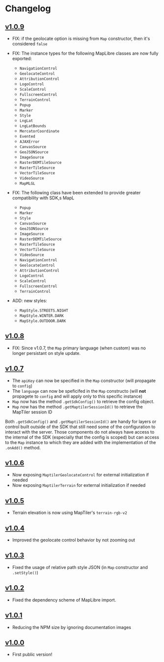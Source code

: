 # Changelog
## [v1.0.9](https://github.com/maptiler/maptiler-sdk-js/releases/tag/v1.0.9)
- FIX: if the geolocate option is missing from `Map` constructor, then it's considered `false`

- FIX: The instance types for the following MapLibre classes are now fully exported:
  - `NavigationControl`
  - `GeolocateControl`
  - `AttributionControl`
  - `LogoControl`
  - `ScaleControl`
  - `FullscreenControl`
  - `TerrainControl`
  - `Popup`
  - `Marker`
  - `Style`
  - `LngLat`
  - `LngLatBounds`
  - `MercatorCoordinate`
  - `Evented`
  - `AJAXError`
  - `CanvasSource`
  - `GeoJSONSource`
  - `ImageSource`
  - `RasterDEMTileSource`
  - `RasterTileSource`
  - `VectorTileSource`
  - `VideoSource`
  - `MapMLGL`

- FIX: The following class have been extended to provide greater compatibility with SDK,s MapL
  - `Popup`
  - `Marker`
  - `Style`
  - `CanvasSource`
  - `GeoJSONSource`
  - `ImageSource`
  - `RasterDEMTileSource`
  - `RasterTileSource`
  - `VectorTileSource`
  - `VideoSource`
  - `NavigationControl`
  - `GeolocateControl`
  - `AttributionControl`
  - `LogoControl`
  - `ScaleControl`
  - `FullscreenControl`
  - `TerrainControl`

- ADD: new styles:
  - `MapStyle.STREETS.NIGHT`
  - `MapStyle.WINTER.DARK`
  - `MapStyle.OUTDOOR.DARK`

## [v1.0.8](https://github.com/maptiler/maptiler-sdk-js/releases/tag/v1.0.8)
- FIX: Since v1.0.7, the `Map` primary language (when custom) was no longer persistant on style update.

## [v1.0.7](https://github.com/maptiler/maptiler-sdk-js/releases/tag/v1.0.7)
- The `apiKey` can now be specified in the `Map` constructor (will propagate to `config`)
- The `language` can now be speficifed in the `Map` constructo (will **not** propagete to `config` and will apply only to this specific instance)
- `Map` now has the method `.getSdkConfig()` to retrieve the config object. 
- `Map` now has the method `.getMaptilerSessionId()` to retrieve the MapTiler session ID

Both `.getSdkConfig()` and `.getMaptilerSessionId()` are handy for layers or control built outside of the SDK that still need some of the configuration to interact with the server. Those components do not always have access to the internal of the SDK (especially that the config is scoped) but can access to the `Map` instance to which they are added with the implementation of the `.onAdd()` method.

## [v1.0.6](https://github.com/maptiler/maptiler-sdk-js/releases/tag/v1.0.6)
- Now exposing `MaptilerGeolocateControl` for external initialization if needed
- Now exposing `MaptilerTerrain` for external initialization if needed

## [v1.0.5](https://github.com/maptiler/maptiler-sdk-js/releases/tag/v1.0.5)
- Terrain elevation is now using MapTiler's `terrain-rgb-v2`

## [v1.0.4](https://github.com/maptiler/maptiler-sdk-js/releases/tag/v1.0.4)
- Improved the geolocate control behavior by not zooming out

## [v1.0.3](https://github.com/maptiler/maptiler-sdk-js/releases/tag/v1.0.3)
- Fixed the usage of relative path style JSON (in `Map` constructor and `.setStyle()`)

## [v1.0.2](https://github.com/maptiler/maptiler-sdk-js/releases/tag/v1.0.2)
- Fixed the dependency scheme of MapLibre import.

## [v1.0.1](https://github.com/maptiler/maptiler-sdk-js/releases/tag/v1.0.1)
- Reducing the NPM size by ignoring documentation images

## [v1.0.0](https://github.com/maptiler/maptiler-sdk-js/releases/tag/v1.0.0)
- First public version!